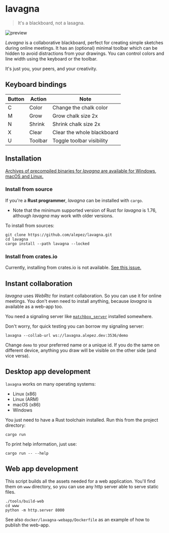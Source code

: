 # lavagna

> It's a blackboard, not a lasagna.

![preview](.lavagna.gif)

*Lavagna* is a collaborative blackboard, perfect for creating simple sketches
during online meetings. It has an (optional) minimal toolbar which can be
hidden to avoid distractions from your drawings. You can control colors and
line width using the keyboard or the toolbar.

It's just you, your peers, and your creativity.

## Keyboard bindings

| Button | Action  | Note                       |
|--------|---------|----------------------------|
| C      | Color   | Change the chalk color     |
| M      | Grow    | Grow chalk size 2x         |
| N      | Shrink  | Shrink chalk size 2x       |
| X      | Clear   | Clear the whole blackboard |
| U      | Toolbar | Toggle toolbar visibility  |

## Installation

[Archives of precompiled binaries for *lavagna* are available for Windows, macOS
and Linux.](https://github.com/alepez/lavagna/releases/latest)

### Install from source

If you're a **Rust programmer**, *lavagna* can be installed with `cargo`.

- Note that the minimum supported version of Rust for *lavagna* is 1.76,
  although *lavagna* may work with older versions.

To install from sources:

```shell
git clone https://github.com/alepez/lavagna.git
cd lavagna
cargo install --path lavagna --locked
```

### Install from crates.io

Currently, installing from crates.io is not
available. [See this issue.](https://github.com/alepez/lavagna/issues/21)

## Instant collaboration

*lavagna* uses *WebRtc* for instant collaboration. So you can use it for online
meetings. You don't even need to install anything, because *lavagna* is
available
as a web-app too.

You need a signaling server
like [`matchbox_server`](https://github.com/johanhelsing/matchbox/tree/main/matchbox_server)
installed somewhere.

Don't worry, for quick testing you can borrow my signaling server:

```shell
lavagna --collab-url ws://lavagna.alepez.dev:3536/demo
```

Change `demo` to your preferred name or a unique id. If you do the same on
different device, anything you draw will be visible on the other side (and vice
versa).

## Desktop app development

`lavagna` works on many operating systems:

- Linux (x86)
- Linux (ARM)
- macOS (x86)
- Windows

You just need to have a Rust toolchain installed. Run this from the project
directory:

```shell
cargo run
```

To print help information, just use:

```shell
cargo run -- --help
```

## Web app development

This script builds all the assets needed for a web application. You'll find them
on `www` directory, so you can use any http server able to serve static files.

```shell
./tools/build-web
cd www
python -m http.server 8000
```

See also `docker/lavagna-webapp/Dockerfile` as an example of how to publish the
web-app.
